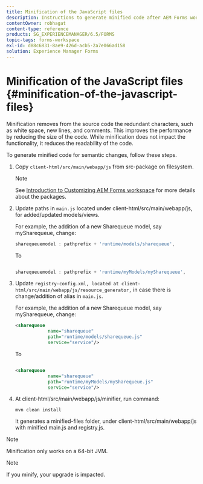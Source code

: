 ```yaml
---
title: Minification of the JavaScript files
description: Instructions to generate minified code after AEM Forms workspace customizations to optimize the JS files for the web.
contentOwner: robhagat
content-type: reference
products: SG_EXPERIENCEMANAGER/6.5/FORMS
topic-tags: forms-workspace
exl-id: d88c6831-8ae9-426d-acb5-2a7e066ad158
solution: Experience Manager Forms
---
```

# Minification of the JavaScript files {#minification-of-the-javascript-files}

Minification removes from the source code the redundant characters, such as white space, new lines, and comments. This improves the performance by reducing the size of the code. While minification does not impact the functionality, it reduces the readability of the code.

To generate minified code for semantic changes, follow these steps.

1. Copy `client-html/src/main/webapp/js` from src-package on filesystem.

   >[!NOTE]
   >
   >See [Introduction to Customizing AEM Forms workspace](/help/forms/using/introduction-customizing-html-workspace.md) for more details about the packages.

1. Update paths in `main.js` located under client-html/src/main/webapp/js, for added/updated models/views.

   For example, the addition of a new Sharequeue model, say mySharequeue, change:

   ```javascript
   sharequeuemodel : pathprefix + 'runtime/models/sharequeue',

   ```

   To

   ```javascript

   sharequeuemodel : pathprefix + 'runtime/myModels/mySharequeue',
   ```

1. Update `registry-config.xml, located at client-html/src/main/webapp/js/resource_generator,` in case there is change/addition of alias in `main.js`.

   For example, the addition of a new Sharequeue model, say mySharequeue, change:

   ```xml
   <sharequeue
               name="sharequeue"
               path="runtime/models/sharequeue.js"
               service="service"/>

   ```

   To

   ```xml

   <sharequeue
               name="sharequeue"
               path="runtime/myModels/mySharequeue.js"
               service="service"/>
   ```

1. At client-html/src/main/webapp/js/minifier, run command:

   ```shell
   mvn clean install
   ```

   It generates a minified-files folder, under client-html/src/main/webapp/js with minified main.js and registry.js.

>[!NOTE]
>
>Minification only works on a 64-bit JVM.

>[!NOTE]
>
>If you minify, your upgrade is impacted.
